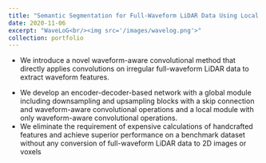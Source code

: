 ```yaml
---
title: "Semantic Segmentation for Full-Waveform LiDAR Data Using Local and Hierarchical Global Feature Extraction"
date: 2020-11-06
excerpt: "WaveLoG<br/><img src='/images/wavelog.png'>"
collection: portfolio
---
```


* We introduce a novel waveform-aware convolutional methodthat directly applies convolutions on irregular full-waveformLiDAR data to extract waveform features.+  We develop an encoder-decoder-based network with a globalmodule including downsampling and upsampling blockswith a skip connection and waveform-aware convolutionaloperations and a local module with only waveform-awareconvolutional operations.+ We eliminate the requirement of expensive calculations ofhandcrafted features and achieve superior performance on abenchmark dataset without any conversion of full-waveformLiDAR data to 2D images or voxels